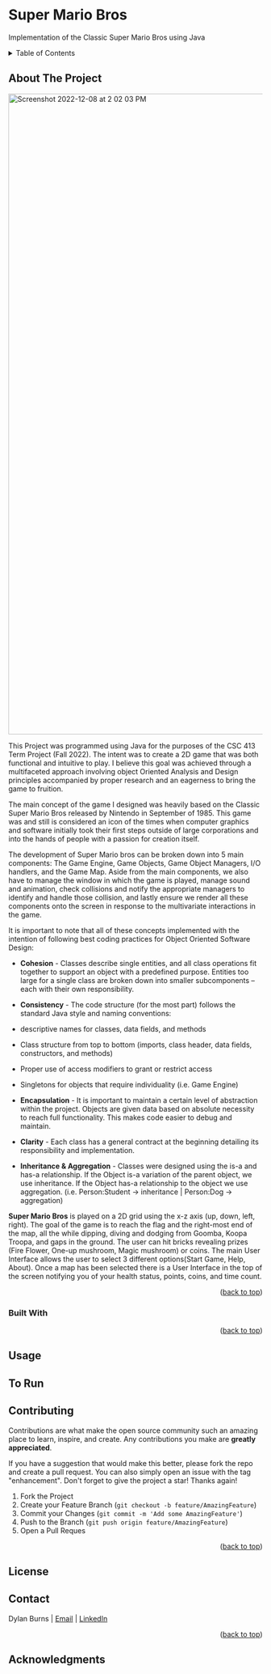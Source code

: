 # Super Mario Bros
Implementation of the Classic Super Mario Bros using Java


<!-- Improved compatibility of back to top link: See: https://github.com/othneildrew/Best-README-Template/pull/73 -->
<a name="readme-top"></a>
<!--
*** Thanks for checking out the Best-README-Template. If you have a suggestion
*** that would make this better, please fork the repo and create a pull request
*** or simply open an issue with the tag "enhancement".
*** Don't forget to give the project a star!
*** Thanks again! Now go create something AMAZING! :D
-->






<!-- PROJECT SHIELDS -->

<!-- TABLE OF CONTENTS -->
<details>
  <summary>Table of Contents</summary>
  <ol>
    <li>
      <a href="#about-the-project">About The Project</a>
      <ul>
        <li><a href="#built-with">Built With</a></li>
      </ul>
    </li>
    <li>
      <a href="#getting-started">Getting Started</a>
      <ul>
        <li><a href="#prerequisites">Prerequisites</a></li>
        <li><a href="#installation">Installation</a></li>
      </ul>
    </li>
    <li><a href="#usage">Usage</a></li>
    <li><a href="#run">Run</a></li>
    <li><a href="#roadmap">Roadmap</a></li>
    <li><a href="#license">License</a></li>
    <li><a href="#contact">Contact</a></li>
    <li><a href="#acknowledgments">Acknowledgments</a></li>
  </ol>
</details>



<!-- ABOUT THE PROJECT -->
## About The Project
<!--
<p align="center">
  <img width="800" height="600" src="https://user-images.githubusercontent.com/65887526/195723019-51cb84d4-f142-4bf2-ac02-0f82b1954e5c.gif">
</p>
-->

<img width="1267" alt="Screenshot 2022-12-08 at 2 02 03 PM" src="https://user-images.githubusercontent.com/65887526/206576705-723843ee-ac9f-461a-a7ca-861b087e3bae.png">



This Project was programmed using Java for the purposes of the CSC 413 Term Project (Fall 2022). The intent was to create a 2D game that was both functional and intuitive to play. I believe this goal was achieved through a multifaceted approach involving object Oriented Analysis and Design principles accompanied by proper research and an eagerness to bring the game to fruition.

The main concept of the game I designed was heavily based on the Classic Super Mario Bros released by Nintendo in September of 1985. This game was and still is considered an icon of the times when computer graphics and software initially took their first steps outside of large corporations and into the hands of people with a passion for creation itself.

The development of Super Mario bros can be broken down into 5 main components: The Game Engine, Game Objects, Game Object Managers, I/O handlers, and the Game Map. Aside from the main components, we also have to manage the window in which the game is played, manage sound and animation, check collisions and notify the appropriate managers to identify and handle those collision, and lastly ensure we render all these components onto the screen in response to the multivariate interactions in the game.

It is important to note that all of these concepts implemented with the intention of following best coding practices for Object Oriented Software Design:

- **Cohesion** - Classes describe single entities, and all class operations fit together to support an object with a predefined purpose. Entities too large for a single class are broken down into smaller subcomponents – each with their own responsibility.

- **Consistency** - The code structure (for the most part) follows the standard Java style and naming conventions: 
-  descriptive names for classes, data fields, and methods
- Class structure from top to bottom (imports, class header, data fields, constructors, and methods)
- Proper use of access modifiers to grant or restrict access
- Singletons for objects that require individuality (i.e. Game Engine)

- **Encapsulation** -  It is important to maintain a certain level of abstraction within the project. Objects are given data based on absolute necessity to reach full functionality. This makes code easier to debug and maintain.

- **Clarity** - Each class has a general contract at the beginning detailing its responsibility and implementation.

- **Inheritance & Aggregation** - Classes were designed using the is-a and has-a relationship. If the Object is-a variation of the parent object, we use inheritance. If the Object has-a relationship to the object we use aggregation. (i.e. Person:Student -> inheritance | Person:Dog -> aggregation)

**Super Mario Bros** is played on a 2D grid using the x-z axis (up, down, left, right). The goal of the game is to reach the flag and the right-most end of the map, all the while dipping, diving and dodging from Goomba, Koopa Troopa, and gaps in the ground. The user can hit bricks revealing prizes (Fire Flower, One-up mushroom, Magic mushroom) or coins. The main User Interface allows the user to select 3 different options(Start Game, Help, About). Once a map has been selected there is a User Interface in the top of the screen notifying you of your health status, points, coins, and time count.

<p align="right">(<a href="#readme-top">back to top</a>)</p>



### Built With

<p align="right">(<a href="#readme-top">back to top</a>)</p>



<!-- GETTING STARTED -->


<!--
## Getting Started

### Prerequisites

This is an example of how to list things you need to use the software and how to install them.
* npm
  ```sh
  npm install npm@latest -g
  ```

### Installation



<!-- USAGE EXAMPLES -->

## Usage


## To Run



<!-- ROADMAP -->



<!-- CONTRIBUTING -->
## Contributing

Contributions are what make the open source community such an amazing place to learn, inspire, and create. Any contributions you make are **greatly appreciated**.

If you have a suggestion that would make this better, please fork the repo and create a pull request. You can also simply open an issue with the tag "enhancement".
Don't forget to give the project a star! Thanks again!

1. Fork the Project
2. Create your Feature Branch (`git checkout -b feature/AmazingFeature`)
3. Commit your Changes (`git commit -m 'Add some AmazingFeature'`)
4. Push to the Branch (`git push origin feature/AmazingFeature`)
5. Open a Pull Reques

<p align="right">(<a href="#readme-top">back to top</a>)</p>



<!-- LICENSE -->
## License


<!-- CONTACT -->
## Contact

Dylan Burns | [Email](dburns6@sfsu.edu) | [LinkedIn](www.linkedin.com/in/dylan-burns-)

<p align="right">(<a href="#readme-top">back to top</a>)</p>



<!-- ACKNOWLEDGMENTS -->
## Acknowledgments

